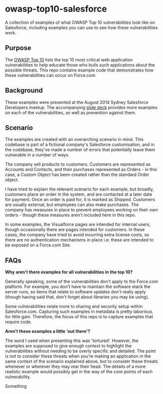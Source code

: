 owasp-top10-salesforce
======================

A collection of examples of what OWASP Top 10 vulnerabilities look like on Salesforce, including examples you can use to see how these vulnerabilities work.

Purpose
-------
The [OWASP Top 10](https://www.owasp.org/index.php/Top_10_2013-Top_10) lists the top 10 most critical web application vulnerabilities to help educate those who buils such applications about the possible threats. This repo contains example code that demonstrates how these vulnerabilities can occur on Force.com

Background
----------
These examples were presented at the August 2014 Sydney Salesforce Developers meetup. The accompanying [slide deck](http://www.slideshare.net/gbreavin/owasp-top10salesforce) provides more examples on each of the vulnerabilities, as well as prevention against them.

Scenario
--------
The examples are created with an overarching scenario in mind. This codebase is part of a fictional company's Salesforce customisation, and in the codebase, they've made a number of errors that potentially leave them vulnerable in a number of ways.

The company sell products to customers. Customers are represented as Accounts and Contacts, and their purchases represented as Orders - in this case, a Custom Object has been created rather than the standard Order object.

I have tried to explain the relevant scenario for each example, but broadly, customers place an order in the system, and are contacted at a later date for payment. Once an order is paid for, it is marked as Shipped. Customers are usually external, but employees can also make purchases. The company has measures in place to prevent employees working on their own orders - though these measures aren't included here in this repo.

In some examples, the Visualforce pages are intended for internal users, though occasionally there are pages intended for customers. In these cases, the company have tried to avoid incurring extra license costs, so there are no authentication mechanisms in place i.e. these are intended to be exposed on a Force.com Site.

FAQs
----
**Why aren't there examples for all vulnerabilities in the top 10?**

Generally speaking, some of the vulnerabilities don't apply to the Force.com platform. For example, you don't have to maintain the software stack the server runs, so items that relate to software updates don't really apply (though having said that, don't forget about libraries you may be using).

Some vulnerabilities relate more to sharing and security setup within Salesforce.com. Capturing such examples in metadata is pretty laborious, for little gain. Therefore, the focus of this repo is to capture examples that require code.

**Aren't these examples a little 'out there'?**

The word I used when presenting this was 'tortured'. However, the examples are supposed to give enough context to highlight the vulnerabilities without needing to be overly specific and detailed. The point is not to consider these threats when you're making an application in the same context of the scenario explained above, but to consider these threats whenever or wherever they may rear their head. The details of a more realistic example would possibly get in the way of the core points of each vulnerability.

Something
